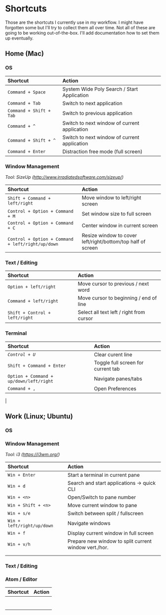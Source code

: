 # Shortcuts

Those are the shortcuts I currently use in my workflow. I might have forgotten some but I'll try to collect them all over time. Not all of these are going to be working out-of-the-box. I'll add documentation how to set them up eventually.

## Home (Mac)

### OS

| Shortcut | Action |
|:---------|:-------|
|`Command + Space`| System Wide Poly Search / Start Application
|`Command + Tab`| Switch to next application
|`Command + Shift + Tab` | Switch to previous application
|`Command + ^`| Switch to next window of current application |
|`Command + Shift + ^`| Switch to next window of current application |
|`Command + Enter`| Distraction free mode (full screen) |

### Window Management

*Tool: SizeUp (http://www.irradiatedsoftware.com/sizeup/)*

| Shortcut | Action |
|:---------|:-------|
|`Shift + Command + left/right`| Move window to left/right screen |
|`Control + Option + Command + M`| Set window size to full screen |
|`Control + Option + Command + C`| Center window in current screen |
|`Control + Option + Command + left/right/up/down`| Resize window to cover left/right/bottom/top half of screen |

### Text / Editing

| Shortcut | Action |
|:---------|:-------|
|`Option + left/right`| Move cursor to previous / next word |
|`Command + left/right`| Move cursor to beginning / end of line |
|`Shift + Control + left/right` | Select all text left / right from cursor |

### Terminal

| Shortcut | Action |
|:---------|:-------|
|*`Control + U`*| Clear curent line |
|`Shift + Command + Enter`| Toggle full screen for current tab |
|`Option + Command + up/down/left/right`| Navigate panes/tabs  |
|`Command + ,`| Open Preferences |
|


## Work (Linux; Ubuntu)

### OS


### Window Management

*Tool: i3 (https://i3wm.org/)*

| Shortcut | Action |
|:---------|:-------|
|`Win + Enter`| Start a terminal in current pane |
|`Win + d`| Search and start applications -> quick CLI |
|`Win + <n>`| Open/Switch to pane number <n> |
|`Win + Shift + <n>`| Move current window to pane <n>|
|`Win + s/e`| Switch between split / fullscreen |
|`Win + left/right/up/down` | Navigate windows |
|`Win + f` | Display current window in full screen |
|`Win + v/h` | Prepare new window to split current window vert./hor.|
|||
|||


### Text / Editing

### Atom / Editor

| Shortcut | Action |
|:---------|:-------|
|||
|||
|||
|||
|||
|||
|||
